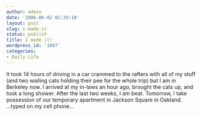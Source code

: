 ```yaml
---
author: admin
date: '2006-06-02 02:39:10'
layout: post
slug: i-made-it
status: publish
title: I made it!
wordpress_id: '1097'
categories:
- Daily Life
---
```


It took 14 hours of driving in a car crammed to the rafters with all of
my stuff (and two wailing cats holding their pee for the whole trip) but
I am in Berkeley now. I arrived at my in-laws an hour ago, brought the
cats up, and took a long shower. After the last two weeks, I am beat.
Tomorrow, I take possession of our temporary apartment in Jackson Square
in Oakland. ...typed on my cell phone...
